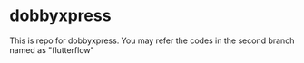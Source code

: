 # dobbyxpress
This is repo for dobbyxpress.
You may refer the codes in the second branch named as "flutterflow"
